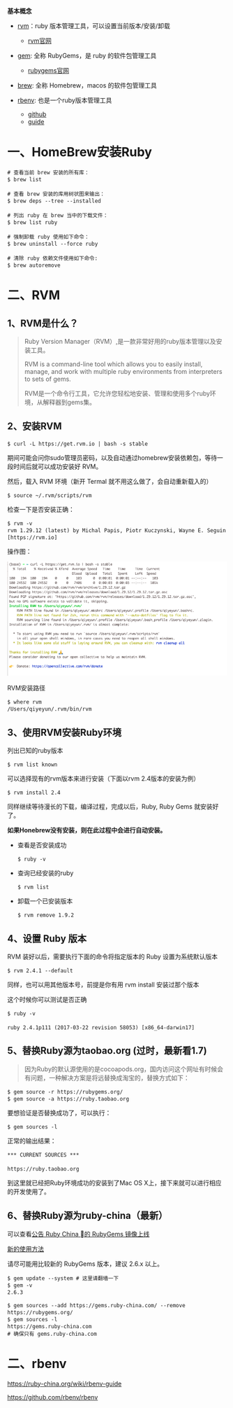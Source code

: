 **基本概念**

- [rvm](https://link.zhihu.com/?target=https%3A//rvm.io/)：ruby 版本管理工具，可以设置当前版本/安装/卸载
    - [rvm官网](https://rvm.io/)

- [gem](https://link.zhihu.com/?target=https%3A//rubygems.org/): 全称 RubyGems，是 ruby 的软件包管理工具
    - [rubygems官网](https://rubygems.org/)

- [brew](https://link.zhihu.com/?target=https%3A//brew.sh/): 全称 Homebrew，macos 的软件包管理工具
- [rbenv](https://github.com/rbenv/rbenv): 也是一个ruby版本管理工具
    - [github](https://github.com/rbenv/rbenv)
    - [guide](https://ruby-china.org/wiki/rbenv-guide)




# 一、HomeBrew安装Ruby

```shell
# 查看当前 brew 安装的所有库：
$ brew list

# 查看 brew 安装的库用树状图来输出：
$ brew deps --tree --installed

# 列出 ruby 在 brew 当中的下载文件：
$ brew list ruby

# 强制卸载 ruby 使用如下命令：
$ brew uninstall --force ruby

# 清除 ruby 依赖文件使用如下命令:
$ brew autoremove
```



# 二、RVM

## 1、RVM是什么？

> Ruby Version Manager（RVM）,是一款非常好用的ruby版本管理以及安装工具。
>
> 
>
> RVM is a command-line tool which allows you to easily install, manage, and work with multiple ruby environments from interpreters to sets of gems.
>
> RVM是一个命令行工具，它允许您轻松地安装、管理和使用多个ruby环境，从解释器到gems集。



## 2、安装RVM

```shell
$ curl -L https://get.rvm.io | bash -s stable
```

期间可能会问你sudo管理员密码，以及自动通过homebrew安装依赖包，等待一段时间后就可以成功安装好 RVM。

然后，载入 RVM 环境（新开 Termal 就不用这么做了，会自动重新载入的）

```shell
$ source ~/.rvm/scripts/rvm
```

检查一下是否安装正确：

```shell
$ rvm -v
rvm 1.29.12 (latest) by Michal Papis, Piotr Kuczynski, Wayne E. Seguin [https://rvm.io]
```

操作图：

![](images/install_rvm.png)



RVM安装路径

```shell
$ where rvm
/Users/qiyeyun/.rvm/bin/rvm
```



## 3、使用RVM安装Ruby环境

列出已知的ruby版本

```shell
$ rvm list known
```

可以选择现有的rvm版本来进行安装（下面以rvm 2.4版本的安装为例）

```shell
$ rvm install 2.4
```

同样继续等待漫长的下载，编译过程，完成以后，Ruby, Ruby Gems 就安装好了。

**如果Honebrew没有安装，则在此过程中会进行自动安装。**

- 查看是否安装成功

  ```shell
  $ ruby -v
  ```

- 查询已经安装的ruby

  ```shell
  $ rvm list
  ```

- 卸载一个已安装版本 

  ```shell
  $ rvm remove 1.9.2
  ```



## 4、设置 Ruby 版本

RVM 装好以后，需要执行下面的命令将指定版本的 Ruby 设置为系统默认版本

```shell
$ rvm 2.4.1 --default
```

同样，也可以用其他版本号，前提是你有用 rvm install 安装过那个版本

这个时候你可以测试是否正确

```shell
$ ruby -v

ruby 2.4.1p111 (2017-03-22 revision 58053) [x86_64-darwin17]
```



## 5、替换Ruby源为taobao.org (过时，最新看1.7)

> 因为Ruby的默认源使用的是cocoapods.org，国内访问这个网址有时候会有问题，一种解决方案是将远替换成淘宝的，替换方式如下：

```shell
$ gem source -r https://rubygems.org/
$ gem source -a https://ruby.taobao.org
```

要想验证是否替换成功了，可以执行：

```shell
$ gem sources -l
```

正常的输出结果：

```
*** CURRENT SOURCES ***

https://ruby.taobao.org
```

到这里就已经把Ruby环境成功的安装到了Mac OS X上，接下来就可以进行相应的开发使用了。



## 6、替换Ruby源为ruby-china（最新）

可以查看[公告 Ruby China 的 RubyGems 镜像上线](https://ruby-china.org/topics/29250)

[新的使用方法](https://gems.ruby-china.com/)

请尽可能用比较新的 RubyGems 版本，建议 2.6.x 以上。

```shell
$ gem update --system # 这里请翻墙一下
$ gem -v
2.6.3
```

```shell
$ gem sources --add https://gems.ruby-china.com/ --remove https://rubygems.org/
$ gem sources -l
https://gems.ruby-china.com
# 确保只有 gems.ruby-china.com
```



# 二、rbenv

https://ruby-china.org/wiki/rbenv-guide

https://github.com/rbenv/rbenv